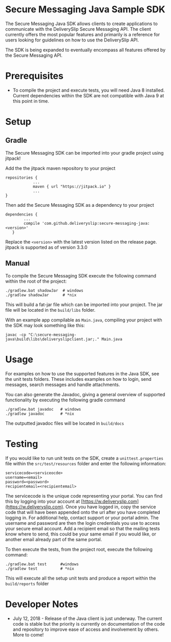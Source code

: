 # Secure Messaging Java Sample SDK
The Secure Messaging Java SDK allows clients to create applications to communicate with the DeliverySlip Secure
Messaging API. The client currently offers the most popular features and primarily is a reference for users looking
for guidelines on how to use the DeliverySlip API. 

The SDK is being expanded to eventually encompass all features offered by the Secure Messaging API.

# Prerequisites
* To compile the project and execute tests, you will need Java 8 installed. Current dependencies within the SDK are
not compatible with Java 9 at this point in time.

# Setup
## Gradle
The Secure Messaging SDK can be imported into your gradle project using jitpack!

Add the the jitpack maven repository to your project
```$xslt
repositories {
            ...
            maven { url "https://jitpack.io" }
            ...
}
```
Then add the Secure Messaging SDK as a dependency to your project
```$xslt
dependencies {
        ...
        compile 'com.github.deliveryslip:secure-messaging-java:<version>'
   }
```
Replace the `<version>` with the latest version listed on the release page. jitpack is supported as of version 3.3.0

## Manual
To compile the Secure Messaging SDK execute the following command within the root of the project:
```
./gradlew.bat shadowJar  # windows
./gradlew shadowJar      # *nix
```
This will build a fat-jar file which can be imported into your project. The jar file will be located in the 
`build/libs` folder. 

 With an example app compilable as `Main.java`, compiling your project with the SDK may look something like this:
```$xslt
javac -cp "C:\secure-messaging-java\build\libs\deliveryslipclient.jar;." Main.java
```

# Usage
For examples on how to use the supported features in the Java SDK, see the unit tests folders. These includes examples
on how to login, send messages, search messages and handle attachments.

You can also generate the Javadoc, giving a general overview of supported functionality by executing the following
gradle command
```
./gradlew.bat javadoc   # windows
./gradlew javadoc       # *nix
```
The outputted javadoc files will be located in `build/docs`

# Testing
If you would like to run unit tests on the SDK, create a `unittest.properties` file within the
`src/test/resources` folder and enter the following information:
```
servicecode=<serviceocde>
username=<email>
password=<password>
recipientemail=<recipientemail>
```
The servicecode is the unique code representing your portal. You can find this by logging into your account at
[https://w.deliveryslip.com](https://w.deliveryslip.com). Once you have logged in, copy the service code that will
have been appended onto the url after you have completed logging in. For additional help, contact support or your
portal admin.
The username and password are then the login credentials you use to access your secure email account. Add a recipient
email so that the mailing tests know where to send, this could be your same email if you would like, or another
email already part of the same portal.

To then execute the tests, from the project root, execute the following command:
```$xslt
./gradlew.bat test      #windows
./gradlew test          # *nix
```
This will execute all the setup unit tests and produce a report within the `build/reports` folder

# Developer Notes
* July 12, 2018 - Release of the Java client is just underway. The current code is stable but the priority is currently
on documentation of the code and repository to improve ease of access and involvement by others.
More to come!